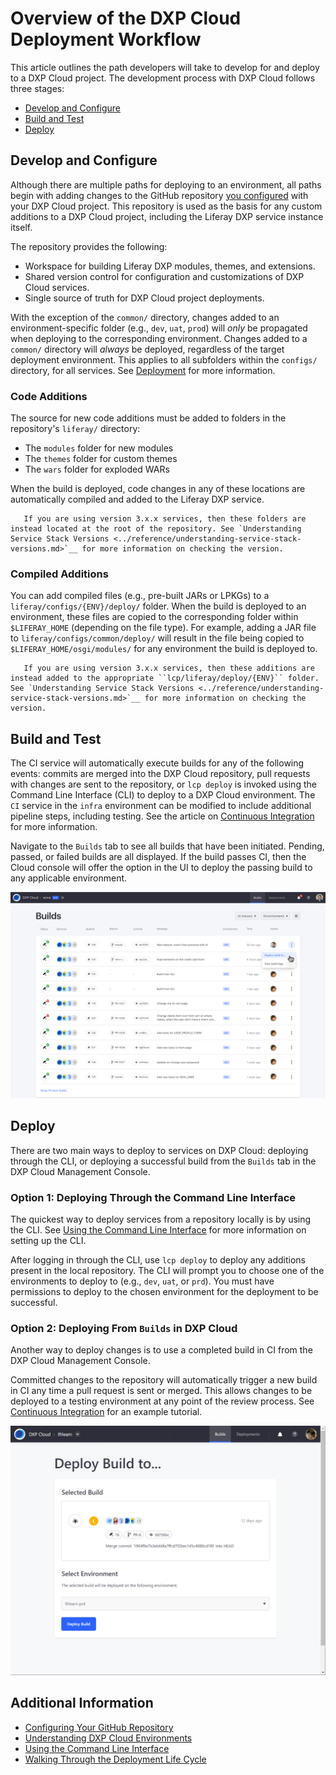 # Overview of the DXP Cloud Deployment Workflow

This article outlines the path developers will take to develop for and deploy to a DXP Cloud project. The development process with DXP Cloud follows three stages:

* [Develop and Configure](#develop-and-configure)
* [Build and Test](#build-and-test)
* [Deploy](#deploy)

## Develop and Configure

Although there are multiple paths for deploying to an environment, all paths begin with adding changes to the GitHub repository [you configured](../getting-started/configuring-your-github-repository.md) with your DXP Cloud project. This repository is used as the basis for any custom additions to a DXP Cloud project, including the Liferay DXP service instance itself.

The repository provides the following:

* Workspace for building Liferay DXP modules, themes, and extensions. 
* Shared version control for configuration and customizations of DXP Cloud services. 
* Single source of truth for DXP Cloud project deployments. 

With the exception of the `common/` directory, changes added to an environment-specific folder (e.g., `dev`, `uat`, `prod`) will _only_ be propagated when deploying to the corresponding environment. Changes added to a `common/` directory will _always_ be deployed, regardless of the target deployment environment. This applies to all subfolders within the `configs/` directory, for all services. See [Deployment](../using-the-liferay-dxp-service/introduction-to-the-liferay-dxp-service.md#deployment-customization-patching-and-licensing) for more information.

### Code Additions

The source for new code additions must be added to folders in the repository's `liferay/` directory: 

* The `modules` folder for new modules
* The `themes` folder for custom themes
* The `wars` folder for exploded WARs 

When the build is deployed, code changes in any of these locations are automatically compiled and added to the Liferay DXP service.

```note::
   If you are using version 3.x.x services, then these folders are instead located at the root of the repository. See `Understanding Service Stack Versions <../reference/understanding-service-stack-versions.md>`__ for more information on checking the version.
```

### Compiled Additions

You can add compiled files (e.g., pre-built JARs or LPKGs) to a `liferay/configs/{ENV}/deploy/` folder. When the build is deployed to an environment, these files are copied to the corresponding folder within `$LIFERAY_HOME` (depending on the file type). For example, adding a JAR file to `liferay/configs/common/deploy/` will result in the file being copied to `$LIFERAY_HOME/osgi/modules/` for any environment the build is deployed to. 

```note::
   If you are using version 3.x.x services, then these additions are instead added to the appropriate ``lcp/liferay/deploy/{ENV}`` folder. See `Understanding Service Stack Versions <../reference/understanding-service-stack-versions.md>`__ for more information on checking the version.
```

## Build and Test

The CI service will automatically execute builds for any of the following events: commits are merged into the DXP Cloud repository, pull requests with changes are sent to the repository, or `lcp deploy` is invoked using the Command Line Interface (CLI) to deploy to a DXP Cloud environment. The `CI` service in the `infra` environment can be modified to include additional pipeline steps, including testing. See the article on [Continuous Integration](../platform-services/continuous-integration.md) for more information.

Navigate to the `Builds` tab to see all builds that have been initiated. Pending, passed, or failed builds are all displayed. If the build passes CI, then the Cloud console will offer the option in the UI to deploy the passing build to any applicable environment.

![Reviewing Builds](./overview-of-the-dxp-cloud-deployment-workflow/images/02.png)

## Deploy

There are two main ways to deploy to services on DXP Cloud: deploying through the CLI, or deploying a successful build from the `Builds` tab in the DXP Cloud Management Console.

### Option 1: Deploying Through the Command Line Interface

The quickest way to deploy services from a repository locally is by using the CLI. See [Using the Command Line Interface](../reference/command-line-tool.md) for more information on setting up the CLI.

After logging in through the CLI, use `lcp deploy` to deploy any additions present in the local repository. The CLI will prompt you to choose one of the environments to deploy to (e.g., `dev`, `uat`, or `prd`). You must have permissions to deploy to the chosen environment for the deployment to be successful.

### Option 2: Deploying From `Builds` in DXP Cloud

Another way to deploy changes is to use a completed build in CI from the DXP Cloud Management Console.

Committed changes to the repository will automatically trigger a new build in CI any time a pull request is sent or merged. This allows changes to be deployed to a testing environment at any point of the review process. See [Continuous Integration](./walking-through-the-deployment-life-cycle.md) for an example tutorial.

![Deploying to Prod](./overview-of-the-dxp-cloud-deployment-workflow/images/01.png)

## Additional Information

* [Configuring Your GitHub Repository](../getting-started/configuring-your-github-repository.md)
* [Understanding DXP Cloud Environments](../getting-started/understanding-dxp-cloud-environments.md)
* [Using the Command Line Interface](../reference/command-line-tool.md)
* [Walking Through the Deployment Life Cycle](../build-and-deploy/walking-through-the-deployment-life-cycle.md)
